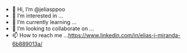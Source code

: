 
- 👋 Hi, I’m @jeliasppoo
- 👀 I’m interested in ...
- 🌱 I’m currently learning ...
- 💞️ I’m looking to collaborate on ...
- 📫 How to reach me ...https://www.linkedin.com/in/elias-j-miranda-6b889013a/

<!---
jeliasppoo/jeliasppoo is a ✨ special ✨ repository because its `README.md` (this file) appears on your GitHub profile.
You can click the Preview link to take a look at your changes.
--->
